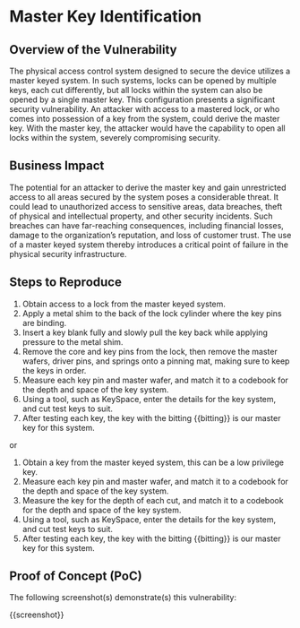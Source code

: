 # Master Key Identification

## Overview of the Vulnerability

The physical access control system designed to secure the device utilizes a master keyed system. In such systems, locks can be opened by multiple keys, each cut differently, but all locks within the system can also be opened by a single master key. This configuration presents a significant security vulnerability. An attacker with access to a mastered lock, or who comes into possession of a key from the system, could derive the master key. With the master key, the attacker would have the capability to open all locks within the system, severely compromising security.

## Business Impact

The potential for an attacker to derive the master key and gain unrestricted access to all areas secured by the system poses a considerable threat. It could lead to unauthorized access to sensitive areas, data breaches, theft of physical and intellectual property, and other security incidents. Such breaches can have far-reaching consequences, including financial losses, damage to the organization’s reputation, and loss of customer trust. The use of a master keyed system thereby introduces a critical point of failure in the physical security infrastructure.

## Steps to Reproduce

1. Obtain access to a lock from the master keyed system.
2. Apply a metal shim to the back of the lock cylinder where the key pins are binding.
3. Insert a key blank fully and slowly pull the key back while applying pressure to the metal shim.
4. Remove the core and key pins from the lock, then remove the master wafers, driver pins, and springs onto a pinning mat, making sure to keep the keys in order.
5. Measure each key pin and master wafer, and match it to a codebook for the depth and space of the key system.
6. Using a tool, such as KeySpace, enter the details for the key system, and cut test keys to suit.
7. After testing each key, the key with the bitting {{bitting}} is our master key for this system.

or

1. Obtain a key from the master keyed system, this can be a low privilege key.
2. Measure each key pin and master wafer, and match it to a codebook for the depth and space of the key system.
3. Measure the key for the depth of each cut, and match it to a codebook for the depth and space of the key system.
4. Using a tool, such as KeySpace, enter the details for the key system, and cut test keys to suit.
5. After testing each key, the key with the bitting {{bitting}} is our master key for this system.

## Proof of Concept (PoC)

The following screenshot(s) demonstrate(s) this vulnerability:

{{screenshot}}
